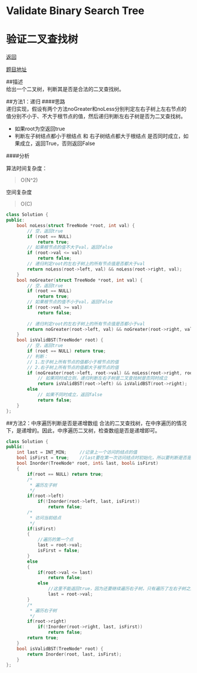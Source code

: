 ﻿# Validate Binary Search Tree
# 验证二叉查找树

[返回](https://github.com/zzzvvvxxxd/BuluCoding/blob/master/BinaryTree/index.md)


[题目地址](https://leetcode.com/problems/validate-binary-search-tree/)

##描述  
给出一个二叉树，判断其是否是合法的二叉查找树。  

##方法1：递归
####思路  
递归实现，假设有两个方法noGreater和noLess分别判定左右子树上左右节点的值分别不小于、不大于根节点的值，然后递归判断左右子树是否为二叉查找树。  
* 如果root为空返回true
* 判断左子树结点都小于根结点 和 右子树结点都大于根结点 是否同时成立，如果成立，返回True，否则返回False

####分析

算法时间复杂度：  
> O(N^2)  

空间复杂度
> O(C)  

```C++
class Solution {
public:
    bool noLess(struct TreeNode *root, int val) {
        // 空，返回true
        if (root == NULL)
            return true;
        // 如果根节点的值不大于val，返回false
        if (root->val <= val)
            return false;
        // 递归判定root的左右子树上的所有节点值是否都大于val
        return noLess(root->left, val) && noLess(root->right, val);
    }
    bool noGreater(struct TreeNode *root, int val) {
        // 空，返回true
        if (root == NULL)
            return true;
        // 如果根节点的值不小于val，返回false
        if (root->val >= val)
            return false;
    
        // 递归判定root的左右子树上的所有节点值是否都小于val
        return noGreater(root->left, val) && noGreater(root->right, val);
    }
    bool isValidBST(TreeNode* root) {
        // 空，返回true
        if (root == NULL) return true;
        // 判断：
        // 1.左子树上所有节点的值都小于根节点的值
        // 2.右子树上所有节点的值都大于根节点的值
        if (noGreater(root->left, root->val) && noLess(root->right, root->val))
            // 如果同时成立则，递归判断左右子树是二叉查找树是否同时成立
            return isValidBST(root->left) && isValidBST(root->right);
        else
            // 如果不同时成立，返回false
            return false;
    }
};
```

##方法2：中序遍历判断是否是递增数组
合法的二叉查找树，在中序遍历的情况下，是递增的。因此，中序遍历二叉树，检查数组是否是递增即可。  

```C++
class Solution {
public:
    int last = INT_MIN;		//记录上一个访问的结点的值
    bool isFirst = true;	//last要在第一次访问结点时初始化，所以要判断是否是第一次访问结点
    bool Inorder(TreeNode* root, int& last, bool& isFirst)
    {
        if(root == NULL) return true;
        /*
		 * 遍历左子树
		 */
        if(root->left)
            if(!Inorder(root->left, last, isFirst))
                return false;
        /*
		 * 访问当前结点
		 */
        if(isFirst)
        {
            //遍历的第一个点
            last = root->val;
            isFirst = false;
        }
        else
        {
            if(root->val <= last)
                return false;
            else
                //这里不能返回true，因为还要继续遍历右子树，只有遍历了左右子树之后，才可以return true
                last = root->val;
        }
        /*
		 * 遍历右子树
		 */
        if(root->right)
            if(!Inorder(root->right, last, isFirst))
                return false;
        return true;
    }
    bool isValidBST(TreeNode* root) {
        return Inorder(root, last, isFirst);
    }
};
```  